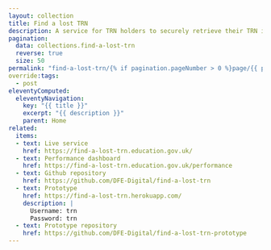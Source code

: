 ```yaml
---
layout: collection
title: Find a lost TRN
description: A service for TRN holders to securely retrieve their TRN if they’ve lost it
pagination:
  data: collections.find-a-lost-trn
  reverse: true
  size: 50
permalink: "find-a-lost-trn/{% if pagination.pageNumber > 0 %}page/{{ pagination.pageNumber + 1 }}{% endif %}/"
override:tags:
  - post
eleventyComputed:
  eleventyNavigation:
    key: "{{ title }}"
    excerpt: "{{ description }}"
    parent: Home
related:
  items:
  - text: Live service
    href: https://find-a-lost-trn.education.gov.uk/
  - text: Performance dashboard
    href: https://find-a-lost-trn.education.gov.uk/performance
  - text: Github repository
    href: https://github.com/DFE-Digital/find-a-lost-trn
  - text: Prototype
    href: https://find-a-lost-trn.herokuapp.com/
    description: |
      Username: trn
      Password: trn
  - text: Prototype repository
    href: https://github.com/DFE-Digital/find-a-lost-trn-prototype
---
```

